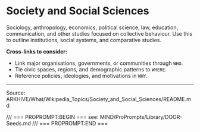 # Society and Social Sciences

Sociology, anthropology, economics, political science, law, education, communication, and other studies focused on collective behaviour. Use this to outline institutions, social systems, and comparative studies.

**Cross-links to consider:**
- Link major organisations, governments, or communities through `WHO`.
- Tie civic spaces, regions, and demographic patterns to `WHERE`.
- Reference policies, ideologies, and motivations in `WHY`.

---
Source: ARKHIVE/What/Wikipedia_Topics/Society_and_Social_Sciences/README.md

/// === PROPROMPT:BEGIN ===
see: MIND/ProPrompts/Library/DOOR-Seeds.md
/// === PROPROMPT:END ===
